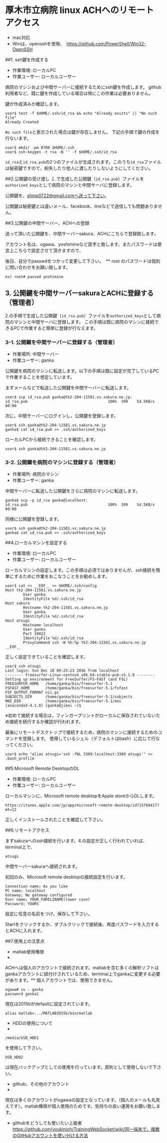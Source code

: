 厚木市立病院 linux ACHへのリモートアクセス
===

- mac対応
- Winは、opensshを使用、　https://github.com/PowerShell/Win32-OpenSSH

##1. ssh鍵を作成する

- 作業環境: ローカルPC
- 作業ユーザー: ローカルユーザー

病院のマシンおよび中間サーバーに接続するためにssh鍵を作成します。
github利用者など、既に鍵を作成している場合は特にこの作業は必要ありません。

鍵が作成済みか確認します。

```shell
user$ test -f $HOME/.ssh/id_rsa && echo "Already exists" || "No such file"
Already Created
```

`No such file`と表示された場合は鍵が存在しません。
下記の手順で鍵の作成を行ないます。

```shell
user$ mkdir -pm 0700 $HOME/.ssh
user$ ssh-keygen -t rsa -N '' -f $HOME/.ssh/id_rsa
```

`id_rsa`と`id_rsa.pub`の2つのファイルが生成されます。このうち`id_rsa`ファイルは秘密鍵ですので，紛失したり他人に渡したりしないようにしてください。


##2.公開鍵の受け渡し
１.で生成した公開鍵（`id_rsa.pub`）ファイルを`authorized_keys`として病院のマシンと中間サーバに登録します。

公開鍵を、shmp0722@gmail.comへ送って下さい。

公開鍵は秘密鍵とは違いメール、facebook、lineなどで送信しても問題ありません。


##3.公開鍵の中間サーバー、ACHへの登録

送って頂いた公開鍵を、中間サーバーsakura、ACHにこちらで登録致します。

アカウント名は、ogawa、yoshimineなど苗字と致します。またパスワードは便宜上こちらで設定させて頂きますので、

後日、自分でpasswdをつかって変更して下さい。　** root のパスワードは個別に問い合わせをお願い致します。
```
ex) root# passwd yoshimine

```

## 3. 公開鍵を中間サーバーsakuraとACHに登録する（管理者）

2.の手順で生成した公開鍵（`id_rsa.pub`）ファイルを`authorized_keys`として病院のマシンと中間サーバに登録します。
この手順は既に病院のマシンに接続できるPCで作業すると簡単に登録が行なえます。


### 3-1. 公開鍵を中間サーバーに登録する（管理者）

- 作業場所: 中間サーバー
- 作業ユーザー: ganka

公開鍵を病院のマシンに転送します。以下の手順は既に設定が完了しているPCで作業することを想定しています。

まずメールなどで転送した公開鍵を中間サーバーに転送します。

```shell
user$ scp id_rsa.pub ganka@tk2-204-11581.vs.sakura.ne.jp:
id_rsa.pub                                    100%  399    54.5KB/s   00:00
```

次に，中間サーバーにログインし，公開鍵を登録します。

```shell
user$ ssh ganka@tk2-204-11581.vs.sakura.ne.jp
ganka$ cat id_rsa.pub >> .ssh/authorized_keys
```

ローカルPCから接続できることを確認します。

```shell
user$ ssh ganka@tk2-204-11581.vs.sakura.ne.jp
```

### 3-2. 公開鍵を病院のマシンに登録する（管理者）

- 作業場所: 病院のマシン
- 作業ユーザー: ganka

中間サーバーに転送した公開鍵をさらに病院のマシンに転送します。

```
ganka$ scp -p id_rsa ganka@localhost:
id_rsa.pub                                    100%  399    54.5KB/s   00:00
```

同様に公開鍵を登録します。

```shell
user$ ssh ganka@tk2-204-11581.vs.sakura.ne.jp
ganka$ cat id_rsa.pub >> .ssh/authorized_keys
```



##4.ローカルマシンを設定する

- 作業環境: ローカルPC
- 作業ユーザー: ローカルユーザー

ローカルマシンの設定します。この手順は必須ではありませんが、ssh接続を簡単にするために作業をおこなうことをお勧めします。

```
user$ cat << __EOF__ >> $HOME/.ssh/config
Host tk2-204-11581.vs.sakura.ne.jp
        User ganka
        IdentityFile %d/.ssh/id_rsa
Host sakura
        Hostname tk2-204-11581.vs.sakura.ne.jp
        User ganka
        IdentityFile %d/.ssh/id_rsa
Host atsugi
        Hostname localhost
        User ganka
        Port 10022
        IdentityFile %d/.ssh/id_rsa
        ProxyCommand ssh -W %h:%p tk2-204-11581.vs.sakura.ne.jp
__EOF__
```

正しく設定できていることを確認します。

```shell
user$ ssh atsugi
Last login: Sun Dec 18 09:25:23 2016 from localhost
-------- freesurfer-Linux-centos4_x86_64-stable-pub-v5.1.0 --------
Setting up environment for FreeSurfer/FS-FAST (and FSL)
FREESURFER_HOME   /home/ganka/bin/freesurfer-5.1
FSFAST_HOME       /home/ganka/bin/freesurfer-5.1/fsfast
FSF_OUTPUT_FORMAT nii.gz
SUBJECTS_DIR      /home/ganka/bin/freesurfer-5.1/subjects
MNI_DIR           /home/ganka/bin/freesurfer-5.1/mni
(anaconda3-4.1.0) [ganka@jikei ~]$
```
※初めて接続する場合は，フィンガープリントがローカルに保存されていないため接続を続行するか確認が行われます。

最後にリモートデスクトップで接続するため，病院のマシンに接続するためのコマンドを登録します。
使用しているシェル（デフォルトはbash）に応じて行なってください。

```
user$ echo "alias atsugi='ssh -fNL 3389:localhost:3389 atsugi'" >> .bash_profile
```

##5.Microsoft Remote DesktopのDL
- 作業環境: ローカルPC
- 作業ユーザー: ローカルユーザー

ローカルマシンに、Microsoft remote desktopをApple storeからDLします。

```
https://itunes.apple.com/jp/app/microsoft-remote-desktop/id715768417?mt=12
```

正しくインストールされたことを確認して下さい。


##6.リモートアクセス

まずsakuraへのssh接続を行います。4.の設定が正しく行われていれば、terminal上で、

```
atsugi
```
中間サーバーsakuraへ接続されます。

初回のみ、Microsoft remote desktopの接続設定を行います。

```
Connection name; As you like
PC name; localhost
Gateway; No gateway configured
User name; YOUR_FAMILINAME(lower case)
Password; YOURS
```

設定に任意の名前をつけ、保存して下さい。

Startをクリックするか、ダブルクリックで接続後、再度パスワードを入力するとACHに入れます。

##7.使用上の注意点　

- matlab使用権限
- 

ACHへは個人のアカウントで接続されます。matlabを含む多くの解析ソフトはgankaアカウントに紐付けされているため、terminal上でgankaに変更する必要があります。** 個人アカウントでは、使用できません。
```
ogawa# su - ganka
password ganka1
```
現在は2015bがdefaultに設定されています。

```
alias matlab=.../MATLAB2015b/bin/matlab
```

- HDDの使用について
- 

```
/media/USB_HDD1
```
を使用して下さい。

```
USB_HDD2
```
は現在バックアップとしての使用を行っています。原則として使用しないで下さい。

- github、その他のアカウント
- 

現在は多くのアカウントがogawaの設定となっています。（個人のメールも丸見えです）。matlab権限が個人使用のためです。気持ちの良い運用をお願い致します。

- githubをどうしても使いたい上級者
https://github.com/youkinjoh/TrainingWebSocket/wiki/同一端末で、複数のGitHubアカウントを使い分ける方法
